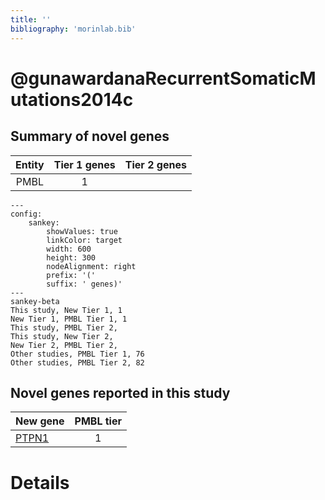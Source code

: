 ```yaml
---
title: ''
bibliography: 'morinlab.bib'
---
```


# @gunawardanaRecurrentSomaticMutations2014c
## Summary of novel genes

|Entity| Tier 1 genes| Tier 2 genes|
|:-:|:-:|:-:|
|PMBL|1||
```mermaid
---
config:
    sankey:
        showValues: true
        linkColor: target
        width: 600
        height: 300
        nodeAlignment: right
        prefix: '('
        suffix: ' genes)'
---
sankey-beta
This study, New Tier 1, 1
New Tier 1, PMBL Tier 1, 1
This study, PMBL Tier 2, 
This study, New Tier 2, 
New Tier 2, PMBL Tier 2, 
Other studies, PMBL Tier 1, 76
Other studies, PMBL Tier 2, 82
```


## Novel genes reported in this study

|New gene|PMBL tier|
|:-|:-:|
|[PTPN1](PTPN1)|1 |

# Details

